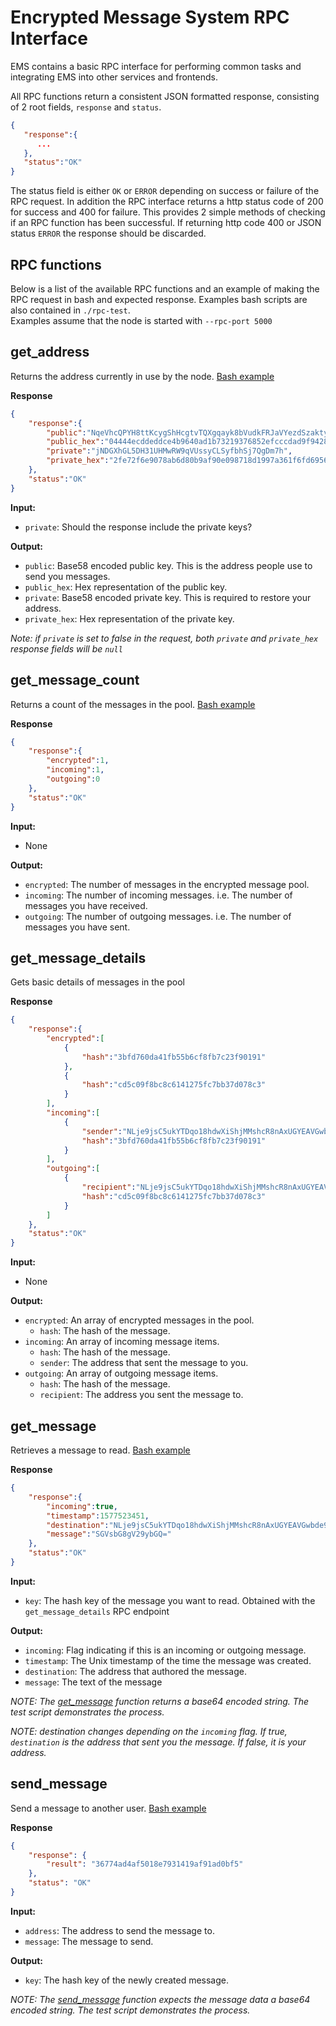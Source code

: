 # Encrypted Message System RPC Interface

EMS contains a basic RPC interface for performing common tasks and integrating EMS into other services and frontends.

All RPC functions return a consistent JSON formatted response, consisting of 2 root fields, `response` and `status`.  

``` json
{ 
   "response":{ 
      ...
   },
   "status":"OK"
}
```

The status field is either `OK` or `ERROR` depending on success or failure of the RPC request. In addition the RPC interface returns a http status code of 200 for success and 400 for failure. This provides 2 simple methods of checking if an RPC function has been successful. If returning http code 400 or JSON status `ERROR` the response should be discarded.

## RPC functions

Below is a list of the available RPC functions and an example of making the RPC request in bash and expected response. Examples bash scripts are also contained in `./rpc-test`.  
Examples assume that the node is started with `--rpc-port 5000`

## **get_address**

Returns the address currently in use by the node. [Bash example](./rpc-test/get_address)

**Response**
``` json
{ 
    "response":{ 
        "public":"NqeVhcQPYH8ttKcygShHcgtvTQXgqayk8bVudkFRJaVYezdSzaktyQWavw59F4ehU2gCZUJPUDoYuFYKDpSD16VH",
        "public_hex":"04444ecddeddce4b9640ad1b73219376852efcccdad9f9428c5f5a913affb1e29fced7f829e93f5c361e07b1eda31326215cf62df06dce6c392f6917ce00e7053c",
        "private":"jNDGXhGL5DH31UHMwRW9qVUssyCLSyfbhSj7QgDm7h",
        "private_hex":"2fe72f6e9078ab6d80b9af90e098718d1997a361f6fd6956ccb598ec41ebe4"
    },
    "status":"OK"
}
```

**Input:**  

- `private`: Should the response include the private keys?

**Output:**  

- `public`: Base58 encoded public key. This is the address people use to send you messages.  
- `public_hex`: Hex representation of the public key.  
- `private`: Base58 encoded private key. This is required to restore your address.  
- `private_hex`: Hex representation of the private key.  

*Note: if `private` is set to false in the request, both `private` and `private_hex` response fields will be `null`*

## **get_message_count**

Returns a count of the messages in the pool. [Bash example](./rpc-test/get_message_count)

**Response**
``` json
{ 
    "response":{ 
        "encrypted":1,
        "incoming":1,
        "outgoing":0
    },
    "status":"OK"
}
```

**Input:**  

- None

**Output:**    

- `encrypted`: The number of messages in the encrypted message pool.  
- `incoming`: The number of incoming messages. i.e. The number of messages you have received.  
- `outgoing`: The number of outgoing messages. i.e. The number of messages you have sent.

## **get_message_details**

Gets basic details of messages in the pool

**Response**  
``` json
{ 
    "response":{ 
        "encrypted":[ 
            { 
                "hash":"3bfd760da41fb55b6cf8fb7c23f90191"
            },
            { 
                "hash":"cd5c09f8bc8c6141275fc7bb37d078c3"
            }
        ],
        "incoming":[ 
            { 
                "sender":"NLje9jsC5ukYTDqo18hdwXiShjMMshcR8nAxUGYEAVGwbde9Fy2sTgkZwJVfxwgK1JqKes5oQVzNQDqNijQzrHzd",
                "hash":"3bfd760da41fb55b6cf8fb7c23f90191"
            }
        ],
        "outgoing":[ 
            { 
                "recipient":"NLje9jsC5ukYTDqo18hdwXiShjMMshcR8nAxUGYEAVGwbde9Fy2sTgkZwJVfxwgK1JqKes5oQVzNQDqNijQzrHzd",
                "hash":"cd5c09f8bc8c6141275fc7bb37d078c3"
            }
        ]
    },
    "status":"OK"
}
```

**Input:**  

- None

**Output:**  

- `encrypted`: An array of encrypted messages in the pool.   
    - `hash`: The hash of the message.  
- `incoming`: An array of incoming message items.    
    - `hash`: The hash of the message.  
    - `sender`: The address that sent the message to you.  
- `outgoing`: An array of outgoing message items.  
    - `hash`: The hash of the message.
    - `recipient`: The address you sent the message to.  

## **get_message**

Retrieves a message to read. [Bash example](./rpc-test/get_message)

**Response**  
``` json
{ 
    "response":{ 
        "incoming":true,
        "timestamp":1577523451,
        "destination":"NLje9jsC5ukYTDqo18hdwXiShjMMshcR8nAxUGYEAVGwbde9Fy2sTgkZwJVfxwgK1JqKes5oQVzNQDqNijQzrHzd",
        "message":"SGVsbG8gV29ybGQ="
    },
    "status":"OK"
}
```

**Input:**  

- `key`: The hash key of the message you want to read. Obtained with the `get_message_details` RPC endpoint

**Output:**  

- `incoming`: Flag indicating if this is an incoming or outgoing message.  
- `timestamp`: The Unix timestamp of the time the message was created.  
- `destination`: The address that authored the message. 
- `message`: The text of the message

*NOTE: The [get_message](./rpc-test/get_message) function returns a base64 encoded string. The test script demonstrates the process.*  

*NOTE: destination changes depending on the `incoming` flag. If true, `destination` is the address that sent you the message. If false, it is your address.*

## **send_message**

Send a message to another user. [Bash example](./rpc-test/send_message)

**Response**  
``` json
{
    "response": {
        "result": "36774ad4af5018e7931419af91ad0bf5"
    },
    "status": "OK"
}
```

**Input:**  

- `address`: The address to send the message to.  
- `message`: The message to send.

**Output:**  

- `key`: The hash key of the newly created message.  

*NOTE: The [send_message](./rpc-test/send_message) function expects the message data a base64 encoded string. The test script demonstrates the process.*